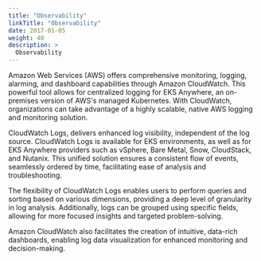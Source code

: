 ```yaml
---
title: "Observability"
linkTitle: "Observability"
date: 2017-01-05
weight: 40
description: >
  Observability
---
```


Amazon Web Services (AWS) offers comprehensive monitoring, logging, alarming, and dashboard capabilities through Amazon CloudWatch. This powerful tool allows for centralized logging for EKS Anywhere, an on-premises version of AWS's managed Kubernetes. With CloudWatch, organizations can take advantage of a highly scalable, native AWS logging and monitoring solution.

CloudWatch Logs, delivers enhanced log visibility, independent of the log source. CloudWatch Logs is available for EKS environments, as well as for EKS Anywhere providers such as vSphere, Bare Metal, Snow, CloudStack, and Nutanix. This unified solution ensures a consistent flow of events, seamlessly ordered by time, facilitating ease of analysis and troubleshooting.

The flexibility of CloudWatch Logs enables users to perform queries and sorting based on various dimensions, providing a deep level of granularity in log analysis. Additionally, logs can be grouped using specific fields, allowing for more focused insights and targeted problem-solving.

Amazon CloudWatch also facilitates the creation of intuitive, data-rich dashboards, enabling log data visualization for enhanced monitoring and decision-making.